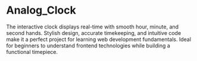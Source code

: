 # Analog_Clock
 The interactive clock displays real-time with smooth hour, minute, and second hands. Stylish design, accurate timekeeping, and intuitive code make it a perfect project for learning web development fundamentals. Ideal for beginners to understand frontend technologies while building a functional timepiece.
